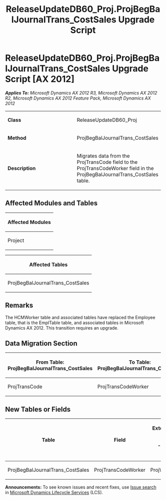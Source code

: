 ﻿---
title: ReleaseUpdateDB60_Proj.ProjBegBalJournalTrans_CostSales Upgrade Script
TOCTitle: ReleaseUpdateDB60_Proj.ProjBegBalJournalTrans_CostSales Upgrade Script
ms:assetid: 18cf58e8-1433-dac5-0e86-3ae3554fbc26
ms:mtpsurl: https://msdn.microsoft.com/en-us/library/JJ718620(v=AX.60)
ms:contentKeyID: 49706904
ms.date: 05/18/2015
mtps_version: v=AX.60
---

# ReleaseUpdateDB60\_Proj.ProjBegBalJournalTrans\_CostSales Upgrade Script [AX 2012]


_**Applies To:** Microsoft Dynamics AX 2012 R3, Microsoft Dynamics AX 2012 R2, Microsoft Dynamics AX 2012 Feature Pack, Microsoft Dynamics AX 2012_

<table>
<colgroup>
<col style="width: 50%" />
<col style="width: 50%" />
</colgroup>
<tbody>
<tr class="odd">
<td><p><strong>Class</strong></p></td>
<td><p>ReleaseUpdateDB60_Proj</p></td>
</tr>
<tr class="even">
<td><p><strong>Method</strong></p></td>
<td><p>ProjBegBalJournalTrans_CostSales</p></td>
</tr>
<tr class="odd">
<td><p><strong>Description</strong></p></td>
<td><p>Migrates data from the ProjTransCode field to the ProjTransCodeWorker field in the ProjBegBalJournalTrans_CostSales table.</p></td>
</tr>
</tbody>
</table>


## Affected Modules and Tables

<table>
<colgroup>
<col style="width: 100%" />
</colgroup>
<thead>
<tr class="header">
<th><p>Affected Modules</p></th>
</tr>
</thead>
<tbody>
<tr class="odd">
<td><p>Project</p></td>
</tr>
</tbody>
</table>


<table>
<colgroup>
<col style="width: 100%" />
</colgroup>
<thead>
<tr class="header">
<th><p>Affected Tables</p></th>
</tr>
</thead>
<tbody>
<tr class="odd">
<td><p>ProjBegBalJournalTrans_CostSales</p></td>
</tr>
</tbody>
</table>


## Remarks

The HCMWorker table and associated tables have replaced the Employee table, that is the EmplTable table, and associated tables in Microsoft Dynamics AX 2012. This transition requires an upgrade.

## Data Migration Section

<table>
<colgroup>
<col style="width: 50%" />
<col style="width: 50%" />
</colgroup>
<thead>
<tr class="header">
<th><p>From Table: ProjBegBalJournalTrans_CostSales</p></th>
<th><p>To Table: ProjBegBalJournalTrans_CostSales</p></th>
</tr>
</thead>
<tbody>
<tr class="odd">
<td><p>ProjTransCode</p></td>
<td><p>ProjTransCodeWorker</p></td>
</tr>
</tbody>
</table>


## New Tables or Fields

<table>
<colgroup>
<col style="width: 33%" />
<col style="width: 33%" />
<col style="width: 33%" />
</colgroup>
<thead>
<tr class="header">
<th><p>Table</p></th>
<th><p>Field</p></th>
<th><p>Extended Data Type</p>
<p>-or- Base Enum</p></th>
</tr>
</thead>
<tbody>
<tr class="odd">
<td><p>ProjBegBalJournalTrans_CostSales</p></td>
<td><p>ProjTransCodeWorker</p></td>
<td><p>ProjWorkerRecId</p></td>
</tr>
</tbody>
</table>

  
**Announcements:** To see known issues and recent fixes, use [Issue search](http://go.microsoft.com/fwlink/?linkid=389258) in [Microsoft Dynamics Lifecycle Services](http://go.microsoft.com/fwlink/?linkid=306505) (LCS).

